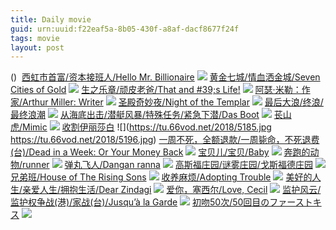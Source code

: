 ```yaml
---
title: Daily movie
guid: urn:uuid:f22eaf5a-8b05-430f-a8af-dacf8677f24f
tags: movie
layout: post
---
```


()
![]()
[西虹市首富/资本接班人/Hello Mr. Billionaire](magnet:?xt=urn:btih:50deb8be9423d0a002bdd52a9991cb287b5dabd9)
![](http://img.google.com.btba.xiaoeryi.com/upload/2018/08/04/71I137335538S7.big.jpg)
[黄金七城/情血洒金城/Seven Cities of Gold](magnet:?xt=urn:btih:c575e46d0aba580986234b4e9ae1b72ad1bde8dc)
![](http://img.google.com.btba.xiaoeryi.com/upload/2018/12/13/N9119z68445634.big.jpg)
[生之乐章/顽皮老爸/That and #39;s Life!](magnet:?xt=urn:btih:b829b7d7b1a94bcb49a074e7534656cbe590a068)
![](http://img.google.com.btba.xiaoeryi.com/upload/2018/12/13/4P813g54629473.big.jpg)
[阿瑟·米勒：作家/Arthur Miller: Writer](magnet:?xt=urn:btih:8f8b7af7a7937aa84a57dfe05af677b2a6a2a35c)
![](http://img.google.com.btba.xiaoeryi.com/upload/2018/12/13/961z4o46743225.big.jpg)
[圣殿奇妙夜/Night of the Templar](magnet:?xt=urn:btih:98e43886d992d53d323a7320f27854a8948c8fde)
![](http://img.google.com.btba.xiaoeryi.com/upload/2018/12/13/9Q321J64057445.big.jpg)
[最后大浪/终浪/最终浪潮](magnet:?xt=urn:btih:5d3fa7c4f53d046b010ad5bc69f15a5720d1e3da)
![](http://img.google.com.btba.xiaoeryi.com/upload/2014/10/31/4U24X42MB428.big.jpg)
[从海底出击/潜艇风暴/特殊任务/紧急下潜/Das Boot](magnet:?xt=urn:btih:605232d2a4e3c5039ed51627b0650ebda64c3c31)
![](http://img.google.com.btba.xiaoeryi.com/upload/2015/11/04/675624K1987U41.big.jpg)
[苌山虎/Mimic](magnet:?xt=urn:btih:37765821273b09e2fe7030919edcd292da8e21e1)
![](http://img.google.com.btba.xiaoeryi.com/upload/2017/09/21/50nD0431881597.big.jpg)
[收割伊丽莎白](ed2k://|file|收割伊丽莎白.1080p.BD中英双字[最新电影www.66ys.tv](ED2000.COM).mp4|1712863080|79804B45F062822AC20920707CA92337|h=BDKVOI5YSMPHOLDS2TEPHHQ3M2I4RSDA|/收割伊丽莎白.1080p.BD中英双字.mp4)
![](https://tu.66vod.net/2018/5185.jpg
https://tu.66vod.net/2018/5196.jpg)
[一周不死，全额退款/一周毙命，不死退费(台)/Dead in a Week: Or Your Money Back](magnet:?xt=urn:btih:5692aefeca436b3f0e11b1eeb4938d598b2cd178)
![](http://img.google.com.btba.xiaoeryi.com/upload/2018/12/13/K41265641N8567.big.jpg)
[宝贝儿/宝贝/Baby](magnet:?xt=urn:btih:1cca840a7fdc10b68bfad4d0ac982fc9ea41d615)
![](http://img.google.com.btba.xiaoeryi.com/upload/2018/12/13/4581479Op62162.big.jpg)
[奔跑的动物/runner](magnet:?xt=urn:btih:d573990b89bc7ecb4ff9569767ad50c0f4c12b4b)
![](http://img.google.com.btba.xiaoeryi.com/upload/2018/12/04/34030401Q925h0.big.jpg)
[弹丸飞人/Dangan ranna](magnet:?xt=urn:btih:56b8f257dc28c3c55a8f9b1715d0e220f77b5bf7)
![](http://img.google.com.btba.xiaoeryi.com/upload/2014/10/31/ujOqJuQOJuuq.big.jpg)
[高斯福庄园/谜雾庄园/戈斯福德庄园](magnet:?xt=urn:btih:a2866680a666cc412c84f7929a2535584a918567)
![](http://img.google.com.btba.xiaoeryi.com/upload/2014/11/01/-9vc-v--ddqs.big.jpg)
[兄弟班/House of The Rising Sons](magnet:?xt=urn:btih:4e34d7c2b3717f946c9d35fb30c060da915c69b3)
![](http://img.google.com.btba.xiaoeryi.com/upload/2018/11/15/208z451925F231.big.jpg)
[收养麻烦/Adopting Trouble](magnet:?xt=urn:btih:a30dcaa8e49f5fb8b29b18d85c1a5bdb8c2a17f2)
![](http://img.google.com.btba.xiaoeryi.com/upload/2018/12/12/0250VR69141544.big.jpg)
[美好的人生/亲爱人生/拥抱生活/Dear Zindagi](magnet:?xt=urn:btih:27fae41265aae3cf3b4a5f73dec4eea23001597f)
![](http://img.google.com.btba.xiaoeryi.com/upload/2018/12/12/018960qZ544164.big.jpg)
[爱你，塞西尔/Love, Cecil](magnet:?xt=urn:btih:e9ec8ac1349e029a010176048ef8b23b7e7dfaed)
![](http://img.google.com.btba.xiaoeryi.com/upload/2018/12/12/h86491052144r5.big.jpg)
[监护风云/监护权争战(港)/家战(台)/Jusqu’à la Garde](magnet:?xt=urn:btih:3a933b850572c6f6148208006e2aada781756807)
![](http://img.google.com.btba.xiaoeryi.com/upload/2018/10/28/9b164048n90995.big.jpg)
[初吻50次/50回目のファーストキス](magnet:?xt=urn:btih:b35709f4964f084dbb2a338118f54a4c4fc5c8f1)
![](http://img.google.com.btba.xiaoeryi.com/upload/2018/11/27/565428D183O455.big.jpg)
